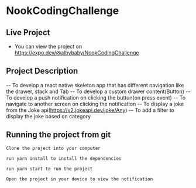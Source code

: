 # NookCodingChallenge
## Live Project
-  You can view the project on https://expo.dev/@albybaby/NookCodingChallenge
## Project Description

  -- To develop a react native skeleton app that has different navigation like the drawer, stack and Tab 
  -- To develop a custom drawer content(Button)
  -- To develop a push notification on clicking the button(on press event)
  -- To navigate to another screen on clicking the notification
  -- To display a joke from the Joke api(https://v2.jokeapi.dev/joke/Any)
  -- To add a filter to display the joke based on category
  
 ## Running the project from git
 
    Clone the project into your computer
    
    run yarn install to install the dependencies 
    
    run yarn start to run the project
    
    Open the project in your device to view the notification
    
